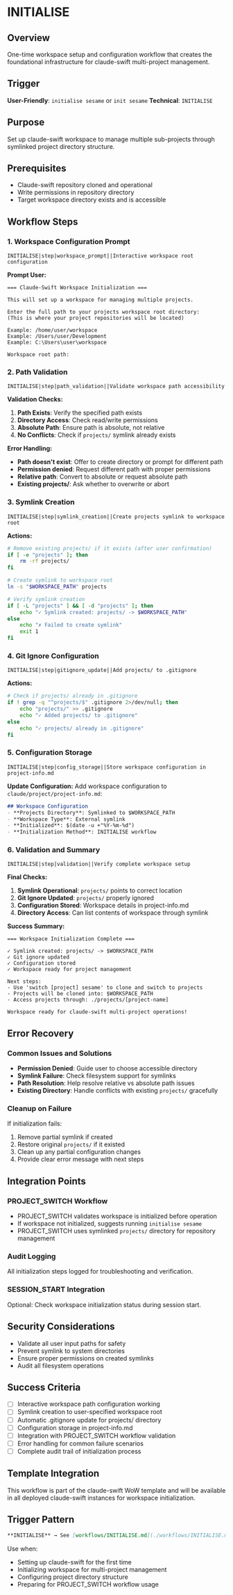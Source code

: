 # INITIALISE

## Overview
One-time workspace setup and configuration workflow that creates the foundational infrastructure for claude-swift multi-project management.

## Trigger
**User-Friendly**: `initialise sesame` or `init sesame`
**Technical**: `INITIALISE`

## Purpose
Set up claude-swift workspace to manage multiple sub-projects through symlinked project directory structure.

## Prerequisites
- Claude-swift repository cloned and operational
- Write permissions in repository directory
- Target workspace directory exists and is accessible

## Workflow Steps

### 1. Workspace Configuration Prompt
```
INITIALISE|step|workspace_prompt||Interactive workspace root configuration
```

**Prompt User:**
```
=== Claude-Swift Workspace Initialization ===

This will set up a workspace for managing multiple projects.

Enter the full path to your projects workspace root directory:
(This is where your project repositories will be located)

Example: /home/user/workspace
Example: /Users/user/Development  
Example: C:\Users\user\workspace

Workspace root path: 
```

### 2. Path Validation
```
INITIALISE|step|path_validation||Validate workspace path accessibility
```

**Validation Checks:**
1. **Path Exists**: Verify the specified path exists
2. **Directory Access**: Check read/write permissions
3. **Absolute Path**: Ensure path is absolute, not relative
4. **No Conflicts**: Check if `projects/` symlink already exists

**Error Handling:**
- **Path doesn't exist**: Offer to create directory or prompt for different path
- **Permission denied**: Request different path with proper permissions
- **Relative path**: Convert to absolute or request absolute path
- **Existing projects/**: Ask whether to overwrite or abort

### 3. Symlink Creation
```
INITIALISE|step|symlink_creation||Create projects symlink to workspace root
```

**Actions:**
```bash
# Remove existing projects/ if it exists (after user confirmation)
if [ -e "projects" ]; then
    rm -rf projects/
fi

# Create symlink to workspace root
ln -s "$WORKSPACE_PATH" projects

# Verify symlink creation
if [ -L "projects" ] && [ -d "projects" ]; then
    echo "✓ Symlink created: projects/ -> $WORKSPACE_PATH"
else
    echo "✗ Failed to create symlink"
    exit 1
fi
```

### 4. Git Ignore Configuration
```
INITIALISE|step|gitignore_update||Add projects/ to .gitignore
```

**Actions:**
```bash
# Check if projects/ already in .gitignore
if ! grep -q "^projects/$" .gitignore 2>/dev/null; then
    echo "projects/" >> .gitignore
    echo "✓ Added projects/ to .gitignore"
else
    echo "✓ projects/ already in .gitignore"
fi
```

### 5. Configuration Storage
```
INITIALISE|step|config_storage||Store workspace configuration in project-info.md
```

**Update Configuration:**
Add workspace configuration to `claude/project/project-info.md`:
```markdown
## Workspace Configuration
- **Projects Directory**: Symlinked to $WORKSPACE_PATH
- **Workspace Type**: External symlink
- **Initialized**: $(date -u +"%Y-%m-%d")
- **Initialization Method**: INITIALISE workflow
```

### 6. Validation and Summary
```
INITIALISE|step|validation||Verify complete workspace setup
```

**Final Checks:**
1. **Symlink Operational**: `projects/` points to correct location
2. **Git Ignore Updated**: `projects/` properly ignored
3. **Configuration Stored**: Workspace details in project-info.md
4. **Directory Access**: Can list contents of workspace through symlink

**Success Summary:**
```
=== Workspace Initialization Complete ===

✓ Symlink created: projects/ -> $WORKSPACE_PATH
✓ Git ignore updated
✓ Configuration stored
✓ Workspace ready for project management

Next steps:
- Use 'switch [project] sesame' to clone and switch to projects
- Projects will be cloned into: $WORKSPACE_PATH
- Access projects through: ./projects/[project-name]

Workspace ready for claude-swift multi-project operations!
```

## Error Recovery

### Common Issues and Solutions
- **Permission Denied**: Guide user to choose accessible directory
- **Symlink Failure**: Check filesystem support for symlinks
- **Path Resolution**: Help resolve relative vs absolute path issues
- **Existing Directory**: Handle conflicts with existing `projects/` gracefully

### Cleanup on Failure
If initialization fails:
1. Remove partial symlink if created
2. Restore original `projects/` if it existed
3. Clean up any partial configuration changes
4. Provide clear error message with next steps

## Integration Points

### PROJECT_SWITCH Workflow
- PROJECT_SWITCH validates workspace is initialized before operation
- If workspace not initialized, suggests running `initialise sesame`
- PROJECT_SWITCH uses symlinked `projects/` directory for repository management

### Audit Logging
All initialization steps logged for troubleshooting and verification.

### SESSION_START Integration
Optional: Check workspace initialization status during session start.

## Security Considerations
- Validate all user input paths for safety
- Prevent symlink to system directories
- Ensure proper permissions on created symlinks
- Audit all filesystem operations

## Success Criteria
- [ ] Interactive workspace path configuration working
- [ ] Symlink creation to user-specified workspace root
- [ ] Automatic .gitignore update for projects/ directory
- [ ] Configuration storage in project-info.md
- [ ] Integration with PROJECT_SWITCH workflow validation
- [ ] Error handling for common failure scenarios
- [ ] Complete audit trail of initialization process

## Template Integration
This workflow is part of the claude-swift WoW template and will be available in all deployed claude-swift instances for workspace initialization.

## Trigger Pattern

```markdown
**INITIALISE** → See [workflows/INITIALISE.md](./workflows/INITIALISE.md)
```

Use when:
- Setting up claude-swift for the first time
- Initializing workspace for multi-project management
- Configuring project directory structure
- Preparing for PROJECT_SWITCH workflow usage